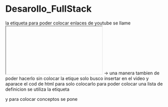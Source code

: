 # Desarollo_FullStack

la etiqueta para poder colocar enlaces de youtube se llame <iframe></iframe>
-> una manera tambien de poder hacerlo sin colocar la etique solo busco insertar en el video y aparace el cod de html para solo colocarlo 
para poder colocar una lista de definicion se utiliza la etiqueta <dl></dl> y para colocar conceptos se pone <dd></dd>



